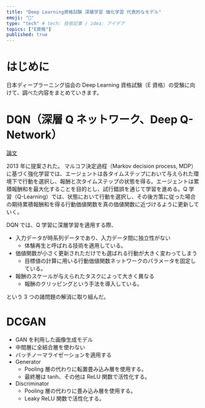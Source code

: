 ```yaml
---
title: "Deep Learning資格試験 深層学習 強化学習 代表的なモデル"
emoji: "🌊"
type: "tech" # tech: 技術記事 / idea: アイデア
topics: ["E資格"]
published: true
---
```


# はじめに

日本ディープラーニング協会の Deep Learning 資格試験（E 資格）の受験に向けて、調べた内容をまとめていきます。

# DQN（深層 Q ネットワーク、Deep Q-Network）

[論文](https://arxiv.org/pdf/1511.05952.pdf)

2013 年に提案された。
マルコフ決定過程（Markov decision process, MDP）に基づく強化学習では、エージェントは各タイムステップにおいて与えられた環境下で行動を選択し、報酬と次タイムステップの状態を得る。エージェントは累積報酬和を最大化することを目的とし、試行錯誤を通じて学習を進める。Q 学習（Q-Learning）では、状態において行動を選択し、その後方策に従った場合の期待累積報酬和を得る行動価値関数を真の価値関数に近づけるように更新していく。

DQN では、Q 学習に深層学習を適用する際、

- 入力データが時系列データであり、入力データ間に独立性がない
  - 体験再生と呼ばれる技術を適用している。
- 価値関数が小さく更新されただけでも選ばれる行動が大きく変わってしまう
  - 目標値の計算に用いる行動価値関数ネットワークのパラメータを固定している。
- 報酬のスケールが与えられたタスクによって大きく異なる
  - 報酬のクリッピングという手法を導入している。

という 3 つの諸問題の解消に取り組んだ。

# DCGAN

- GAN を利用した画像生成モデル
- 中間層に全結合層を使わない
- バッチノーマライゼーションを適用する
- Generator
  - Pooling 層の代わりに転置畳み込み層を使用する。
  - 最終層は tanh、その他は ReLU 関数で活性化する。
- Discriminator
  - Pooling 層の代わりに畳み込み層を使用する。
  - Leaky ReLU 関数で活性化する。
